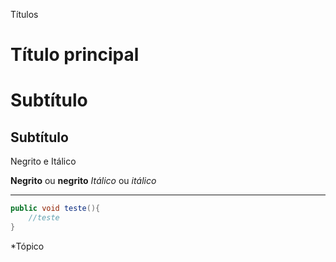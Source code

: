 Títulos

# Título principal
# Subtítulo
## Subtítulo

Negrito e Itálico 

**Negrito** ou __negrito__
*Itálico* ou _itálico_

---

```java
public void teste(){
    //teste
}

```
*Tópico


